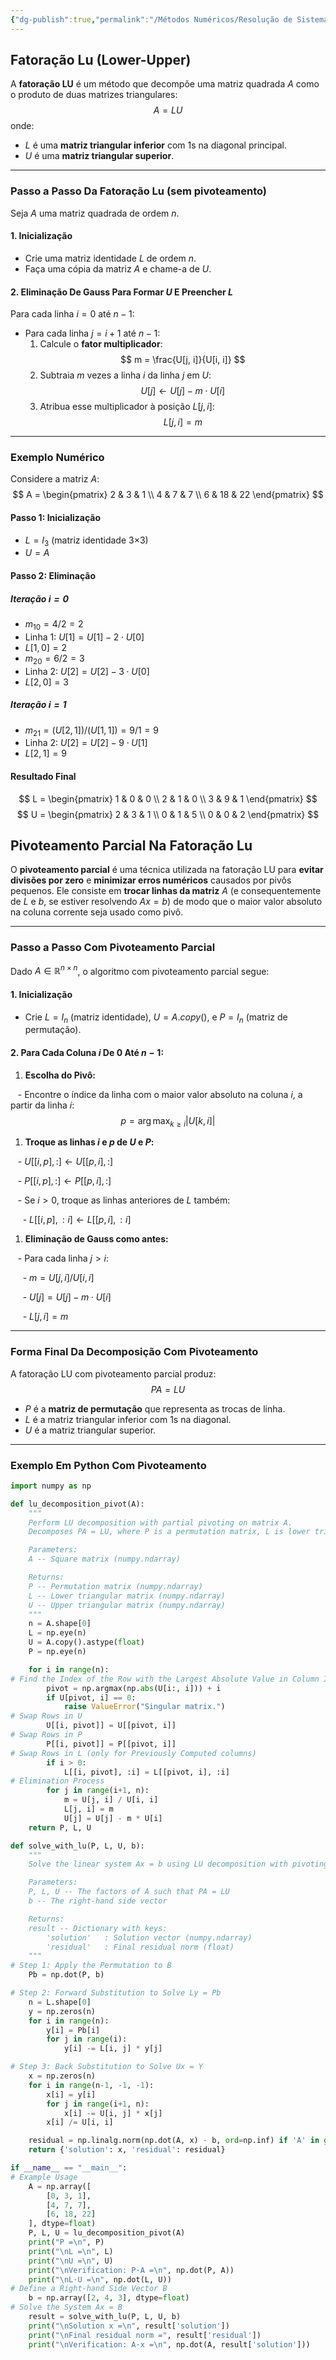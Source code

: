 ```yaml
---
{"dg-publish":true,"permalink":"/Métodos Numéricos/Resolução de Sistemas Lineares/Fatoração LU/","dgPassFrontmatter":true,"created":"2025-05-16T13:48:01.908-03:00"}
---
```



## Fatoração Lu (Lower-Upper)

A **fatoração LU** é um método que decompõe uma matriz quadrada $A$ como o produto de duas matrizes triangulares:
$$
A = LU
$$
onde:

- $L$ é uma **matriz triangular inferior** com 1s na diagonal principal.
- $U$ é uma **matriz triangular superior**.

---

### Passo a Passo Da Fatoração Lu (sem pivoteamento)

Seja $A$ uma matriz quadrada de ordem $n$.

#### **1. Inicialização**

- Crie uma matriz identidade $L$ de ordem $n$.
- Faça uma cópia da matriz $A$ e chame-a de $U$.

#### **2. Eliminação De Gauss Para Formar $U$ E Preencher $L$**

Para cada linha $i = 0$ até $n - 1$:

- Para cada linha $j = i + 1$ até $n - 1$:
  1. Calcule o **fator multiplicador**:
$$
m = \frac{U[j, i]}{U[i, i]}
$$
  1. Subtraia $m$ vezes a linha $i$ da linha $j$ em $U$:
$$
U[j] \leftarrow U[j] - m \cdot U[i]
$$
  1. Atribua esse multiplicador à posição $L[j, i]$:
$$
L[j, i] = m
$$
---

### Exemplo Numérico

Considere a matriz $A$:
$$
A = \begin{pmatrix}
2 & 3 & 1 \\
4 & 7 & 7 \\
6 & 18 & 22
\end{pmatrix}
$$
#### **Passo 1: Inicialização**

- $L = I_3$ (matriz identidade 3×3)
- $U = A$

#### **Passo 2: Eliminação**

##### Iteração $i = 0$

- $m_{10} = 4/2 = 2$
- Linha 1: $U[1] = U[1] - 2 \cdot U[0]$
- $L[1, 0] = 2$
- $m_{20} = 6/2 = 3$
- Linha 2: $U[2] = U[2] - 3 \cdot U[0]$
- $L[2, 0] = 3$

##### Iteração $i = 1$

- $m_{21} = (U[2, 1]) / (U[1, 1]) = 9 / 1 = 9$
- Linha 2: $U[2] = U[2] - 9 \cdot U[1]$
- $L[2, 1] = 9$

#### **Resultado Final**
$$
L = \begin{pmatrix}
1 & 0 & 0 \\
2 & 1 & 0 \\
3 & 9 & 1
\end{pmatrix}
$$$$
U = \begin{pmatrix}
2 & 3 & 1 \\
0 & 1 & 5 \\
0 & 0 & 2
\end{pmatrix}
$$
## Pivoteamento Parcial Na Fatoração Lu

O **pivoteamento parcial** é uma técnica utilizada na fatoração LU para **evitar divisões por zero** e **minimizar erros numéricos** causados por pivôs pequenos. Ele consiste em **trocar linhas da matriz** $A$ (e consequentemente de $L$ e $b$, se estiver resolvendo $Ax = b$) de modo que o maior valor absoluto na coluna corrente seja usado como pivô.

---

### Passo a Passo Com Pivoteamento Parcial

Dado $A \in \mathbb{R}^{n \times n}$, o algoritmo com pivoteamento parcial segue:

#### **1. Inicialização**

- Crie $L = I_n$ (matriz identidade), $U = A.copy()$, e $P = I_n$ (matriz de permutação).

#### **2. Para Cada Coluna $i$ De $0$ Até $n-1$:**

1. **Escolha do Pivô:**

   - Encontre o índice da linha com o maior valor absoluto na coluna $i$, a partir da linha $i$:
$$
p = \arg\max_{k \geq i} |U[k, i]|
$$
1. **Troque as linhas $i$ e $p$ de $U$ e $P$:**

   - $U[[i, p], :] \leftarrow U[[p, i], :]$

   - $P[[i, p], :] \leftarrow P[[p, i], :]$

   - Se $i > 0$, troque as linhas anteriores de $L$ também:

     - $L[[i, p], :i] \leftarrow L[[p, i], :i]$

1. **Eliminação de Gauss como antes:**

   - Para cada linha $j > i$:

     - $m = U[j, i] / U[i, i]$

     - $U[j] = U[j] - m \cdot U[i]$

     - $L[j, i] = m$

---

### Forma Final Da Decomposição Com Pivoteamento

A fatoração LU com pivoteamento parcial produz:
$$
PA = LU
$$
- $P$ é a **matriz de permutação** que representa as trocas de linha.
- $L$ é a matriz triangular inferior com 1s na diagonal.
- $U$ é a matriz triangular superior.

---

### Exemplo Em Python Com Pivoteamento

```python
import numpy as np

def lu_decomposition_pivot(A):
    """
    Perform LU decomposition with partial pivoting on matrix A.
    Decomposes PA = LU, where P is a permutation matrix, L is lower triangular, and U is upper triangular.

    Parameters:
    A -- Square matrix (numpy.ndarray)

    Returns:
    P -- Permutation matrix (numpy.ndarray)
    L -- Lower triangular matrix (numpy.ndarray)
    U -- Upper triangular matrix (numpy.ndarray)
    """
    n = A.shape[0]
    L = np.eye(n)
    U = A.copy().astype(float)
    P = np.eye(n)

    for i in range(n):
# Find the Index of the Row with the Largest Absolute Value in Column I
        pivot = np.argmax(np.abs(U[i:, i])) + i
        if U[pivot, i] == 0:
            raise ValueError("Singular matrix.")
# Swap Rows in U
        U[[i, pivot]] = U[[pivot, i]]
# Swap Rows in P
        P[[i, pivot]] = P[[pivot, i]]
# Swap Rows in L (only for Previously Computed columns)
        if i > 0:
            L[[i, pivot], :i] = L[[pivot, i], :i]
# Elimination Process
        for j in range(i+1, n):
            m = U[j, i] / U[i, i]
            L[j, i] = m
            U[j] = U[j] - m * U[i]
    return P, L, U

def solve_with_lu(P, L, U, b):
    """
    Solve the linear system Ax = b using LU decomposition with pivoting.

    Parameters:
    P, L, U -- The factors of A such that PA = LU
    b -- The right-hand side vector

    Returns:
    result -- Dictionary with keys:
        'solution'   : Solution vector (numpy.ndarray)
        'residual'   : Final residual norm (float)
    """
# Step 1: Apply the Permutation to B
    Pb = np.dot(P, b)

# Step 2: Forward Substitution to Solve Ly = Pb
    n = L.shape[0]
    y = np.zeros(n)
    for i in range(n):
        y[i] = Pb[i]
        for j in range(i):
            y[i] -= L[i, j] * y[j]

# Step 3: Back Substitution to Solve Ux = Y
    x = np.zeros(n)
    for i in range(n-1, -1, -1):
        x[i] = y[i]
        for j in range(i+1, n):
            x[i] -= U[i, j] * x[j]
        x[i] /= U[i, i]

    residual = np.linalg.norm(np.dot(A, x) - b, ord=np.inf) if 'A' in globals() else None
    return {'solution': x, 'residual': residual}

if __name__ == "__main__":
# Example Usage
    A = np.array([
        [0, 3, 1],
        [4, 7, 7],
        [6, 18, 22]
    ], dtype=float)
    P, L, U = lu_decomposition_pivot(A)
    print("P =\n", P)
    print("\nL =\n", L)
    print("\nU =\n", U)
    print("\nVerification: P·A =\n", np.dot(P, A))
    print("\nL·U =\n", np.dot(L, U))
# Define a Right-hand Side Vector B
    b = np.array([2, 4, 3], dtype=float)
# Solve the System Ax = B
    result = solve_with_lu(P, L, U, b)
    print("\nSolution x =\n", result['solution'])
    print("\nFinal residual norm =", result['residual'])
    print("\nVerification: A·x =\n", np.dot(A, result['solution']))
```

